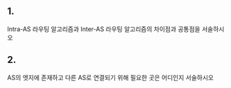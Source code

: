 ## 1.

Intra-AS 라우팅 알고리즘과 Inter-AS 라우팅 알고리즘의 차이점과 공통점을 서술하시오

## 2.

AS의 엣지에 존재하고 다른 AS로 연결되기 위해 필요한 곳은 어디인지 서술하시오
